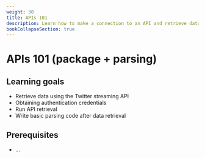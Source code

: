 ```yaml
---
weight: 30
title: APIs 101
description: Learn how to make a connection to an API and retrieve data
bookCollapseSection: true
---
```


# APIs 101 (package + parsing)

## Learning goals

- Retrieve data using the Twitter streaming API
- Obtaining authentication credentials
- Run API retrieval
- Write basic parsing code after data retrieval

## Prerequisites
- ...
